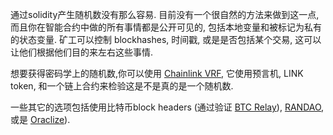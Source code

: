 通过solidity产生随机数没有那么容易. 目前没有一个很自然的方法来做到这一点, 而且你在智能合约中做的所有事情都是公开可见的, 包括本地变量和被标记为私有的状态变量. 矿工可以控制 blockhashes, 时间戳, 或是是否包括某个交易, 这可以让他们根据他们目的来左右这些事情.


想要获得密码学上的随机数,你可以使用
[Chainlink VRF](https://docs.chain.link/docs/get-a-random-number), 它使用预言机, LINK token, 和一个链上合约来检验这是不是真的是一个随机数.

一些其它的选项包括使用比特币block headers (通过验证 [BTC Relay](http://btcrelay.org)), [RANDAO](https://github.com/randao/randao), 或是 [Oraclize](http://www.oraclize.it/)).

